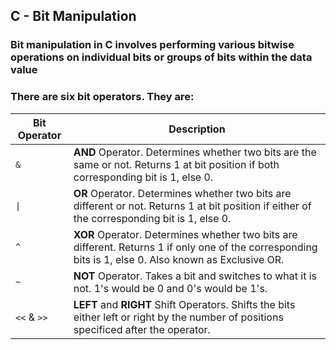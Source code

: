 <h2>C - Bit Manipulation</h2>

### Bit manipulation in C involves performing various bitwise operations on individual bits or groups of bits within the data value 

### There are six bit operators. They are:
| Bit Operator | Description |
|--------------|-------------|
|`&`| **AND** Operator. Determines whether two bits are the same or not. Returns 1 at bit position if both corresponding bit is 1, else 0.|
|`\|`| **OR** Operator. Determines whether two bits are different or not. Returns  1 at bit position if either of the corresponding bit is 1, else 0.|
|`^`| **XOR** Operator. Determines whether two bits are different. Returns 1 if only one of the corresponding bits is 1, else 0. Also known as Exclusive OR.|   
|`~`| **NOT** Operator. Takes a bit and switches to what it is not. 1's would be 0 and 0's would be 1's.|
|`<<` & `>>`|**LEFT** and **RIGHT** Shift Operators. Shifts the bits either left or right by the number of positions specificed after the operator.|
